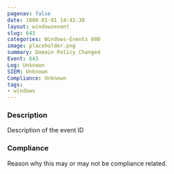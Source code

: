 ```yaml
---
pagenav: false
date: 1800-01-01 14:42:38
layout: windowsevent
slug: 643
categories: Windows-Events 600
image: placeholder.png
summary: Domain Policy Changed
Event: 643
Log: Unknown
SIEM: Unknown
Compliance: Unknown
tags:
- windows
---
```


### Description

Description of the event ID

### Compliance

Reason why this may or may not be compliance related.
